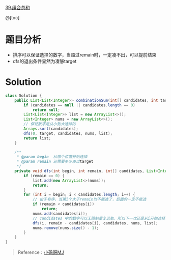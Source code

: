 ﻿[39.组合总和](https://leetcode-cn.com/problems/combination-sum/)

@[toc]

# 题目分析
- 排序可以保证选择的数字，当超过remain时，一定凑不出，可以提前结束
- dfs的退出条件显然为凑够target

# Solution

```java
class Solution {
    public List<List<Integer>> combinationSum(int[] candidates, int target) {
        if (candidates == null || candidates.length == 0)
            return null;
        List<List<Integer>> list = new ArrayList<>();
        List<Integer> nums = new ArrayList<>();
        // 保证数字是从小到大选择的
        Arrays.sort(candidates);
        dfs(0, target, candidates, nums, list);
        return list;
    }

    /**
     * @param begin  从哪个位置开始选择
     * @param remain 还需要多少凑过target
     */
    private void dfs(int begin, int remain, int[] candidates, List<Integer> nums, List<List<Integer>> list) {
        if (remain == 0) {
            list.add(new ArrayList<>(nums));
            return;
        }
        for (int i = begin; i < candidates.length; i++) {
            // 由于有序，当第i个大于remain时不能选了，后面的一定不能选
            if (remain < candidates[i])
                return;
            nums.add(candidates[i]);
            // candidates 中的数字可以无限制重复选取，所以下一次还是从i开始选择
            dfs(i, remain - candidates[i], candidates, nums, list);
            nums.remove(nums.size() - 1);
        }
    }
}
```

> Reference：[小码哥MJ](https://space.bilibili.com/325538782/)

